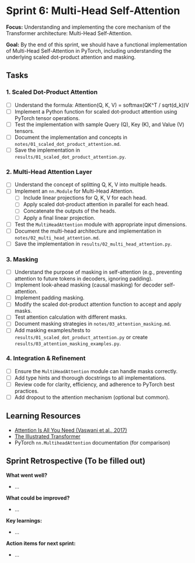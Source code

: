 # Sprint 6: Multi-Head Self-Attention

**Focus:** Understanding and implementing the core mechanism of the Transformer architecture: Multi-Head Self-Attention.

**Goal:** By the end of this sprint, we should have a functional implementation of Multi-Head Self-Attention in PyTorch, including understanding the underlying scaled dot-product attention and masking.

## Tasks

### 1. Scaled Dot-Product Attention

- [ ] Understand the formula: Attention(Q, K, V) = softmax(QK^T / sqrt(d_k))V
- [ ] Implement a Python function for scaled dot-product attention using PyTorch tensor operations.
- [ ] Test the implementation with sample Query (Q), Key (K), and Value (V) tensors.
- [ ] Document the implementation and concepts in `notes/01_scaled_dot_product_attention.md`.
- [ ] Save the implementation in `results/01_scaled_dot_product_attention.py`.

### 2. Multi-Head Attention Layer

- [ ] Understand the concept of splitting Q, K, V into multiple heads.
- [ ] Implement an `nn.Module` for Multi-Head Attention.
  - [ ] Include linear projections for Q, K, V for each head.
  - [ ] Apply scaled dot-product attention in parallel for each head.
  - [ ] Concatenate the outputs of the heads.
  - [ ] Apply a final linear projection.
- [ ] Test the `MultiHeadAttention` module with appropriate input dimensions.
- [ ] Document the multi-head architecture and implementation in `notes/02_multi_head_attention.md`.
- [ ] Save the implementation in `results/02_multi_head_attention.py`.

### 3. Masking

- [ ] Understand the purpose of masking in self-attention (e.g., preventing attention to future tokens in decoders, ignoring padding).
- [ ] Implement look-ahead masking (causal masking) for decoder self-attention.
- [ ] Implement padding masking.
- [ ] Modify the scaled dot-product attention function to accept and apply masks.
- [ ] Test attention calculation with different masks.
- [ ] Document masking strategies in `notes/03_attention_masking.md`.
- [ ] Add masking examples/tests to `results/01_scaled_dot_product_attention.py` or create `results/03_attention_masking_examples.py`.

### 4. Integration & Refinement

- [ ] Ensure the `MultiHeadAttention` module can handle masks correctly.
- [ ] Add type hints and thorough docstrings to all implementations.
- [ ] Review code for clarity, efficiency, and adherence to PyTorch best practices.
- [ ] Add dropout to the attention mechanism (optional but common).

## Learning Resources

- [Attention Is All You Need (Vaswani et al., 2017)](https://arxiv.org/abs/1706.03762)
- [The Illustrated Transformer](http://jalammar.github.io/illustrated-transformer/)
- PyTorch `nn.MultiheadAttention` documentation (for comparison)

## Sprint Retrospective (To be filled out)

**What went well?**

- ...

**What could be improved?**

- ...

**Key learnings:**

- ...

**Action items for next sprint:**

- ...

